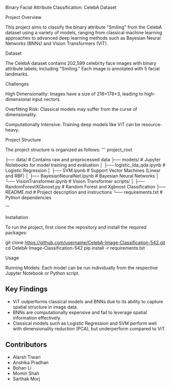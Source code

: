 Binary Facial Attribute Classification: CelebA Dataset

Project Overview

This project aims to classify the binary attribute "Smiling" from the CelebA dataset using a variety of models, ranging from classical machine learning approaches to advanced deep learning methods such as Bayesian Neural Networks (BNNs) and Vision Transformers (ViT).

Dataset

The CelebA dataset contains 202,599 celebrity face images with binary attribute labels, including "Smiling." Each image is annotated with 5 facial landmarks.

Challenges

High Dimensionality: Images have a size of 218×178×3, leading to high-dimensional input vectors.

Overfitting Risk: Classical models may suffer from the curse of dimensionality.

Computationally Intensive: Training deep models like ViT can be resource-heavy.

Project Structure

The project structure is organized as follows:
'''
project_root

├── data/                 # Contains raw and preprocessed data
├── models/            # Jupyter Notebooks for model training and evaluation
│   ├── logistic_lda_qda.ipynb    # Logistic Regression
│   ├── SVM.ipynb         # Support Vector Machines (Linear and RBF)
│   ├── BayesianNeuralNet.ipynb    # Bayesian Neural Networks
│   └── VisionTransformer.ipynb         # Vision Transformer scripts/
│   ├── RandomForestXGboost.py  # Random Forest and Xgboost Classification
├── README.md             # Project description and instructions
└── requirements.txt      # Python dependencies

'''

Installation

To run the project, first clone the repository and install the required packages:

git clone https://github.com/username/CelebA-Image-Classification-542.git
cd CelebA-Image-Classification-542
pip install -r requirements.txt

Usage

Running Models:
Each model can be run individually from the respective Jupyter Notebook or Python script.

## Key Findings
- ViT outperforms classical models and BNNs due to its ability to capture spatial structure in image data.
- BNNs are computationally expensive and fail to leverage spatial information effectively.
- Classical models such as Logistic Regression and SVM perform well with dimensionality reduction (PCA), but underperform compared to ViT.

## Contributors
- Alarsh Tiwari
- Anshika Pradhan
- Bohan Li
- Momin Shah
- Sarthak Morj


